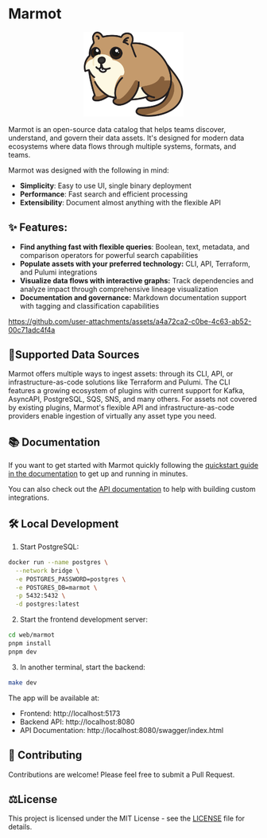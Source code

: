 # Marmot

<div style="text-align: center;">
<img src="./marmot.svg" width="200">
</div>

Marmot is an open-source data catalog that helps teams discover, understand, and govern their data assets. It's designed for modern data ecosystems where data flows through multiple systems, formats, and teams.

Marmot was designed with the following in mind:

- **Simplicity**: Easy to use UI, single binary deployment
- **Performance**: Fast search and efficient processing
- **Extensibility**: Document almost anything with the flexible API

## ✨ Features:

- **Find anything fast with flexible queries**: Boolean, text, metadata, and comparison operators for powerful search capabilities
- **Populate assets with your preferred technology:** CLI, API, Terraform, and Pulumi integrations
- **Visualize data flows with interactive graphs:** Track dependencies and analyze impact through comprehensive lineage visualization
- **Documentation and governance:** Markdown documentation support with tagging and classification capabilities

https://github.com/user-attachments/assets/a4a72ca2-c0be-4c63-ab52-00c71adc4f4a

## 🔌Supported Data Sources

Marmot offers multiple ways to ingest assets: through its CLI, API, or infrastructure-as-code solutions like Terraform and Pulumi. The CLI features a growing ecosystem of plugins with current support for Kafka, AsyncAPI, PostgreSQL, SQS, SNS, and many others. For assets not covered by existing plugins, Marmot's flexible API and infrastructure-as-code providers enable ingestion of virtually any asset type you need.

## 📚 Documentation

If you want to get started with Marmot quickly following the [quickstart guide in the documentation](https://marmotdata.io/docs/quick-start) to get up and running in minutes.

You can also check out the [API documentation](https://marmotdata.io/api) to help with building custom integrations.

## 🛠️ Local Development

1. Start PostgreSQL:

```bash
docker run --name postgres \
  --network bridge \
  -e POSTGRES_PASSWORD=postgres \
  -e POSTGRES_DB=marmot \
  -p 5432:5432 \
  -d postgres:latest
```

2. Start the frontend development server:

```bash
cd web/marmot
pnpm install
pnpm dev
```

3. In another terminal, start the backend:

```bash
make dev
```

The app will be available at:

- Frontend: http://localhost:5173
- Backend API: http://localhost:8080
- API Documentation: http://localhost:8080/swagger/index.html

## 🤝 Contributing

Contributions are welcome! Please feel free to submit a Pull Request.

## ⚖️License

This project is licensed under the MIT License - see the [LICENSE](LICENSE) file for details.
